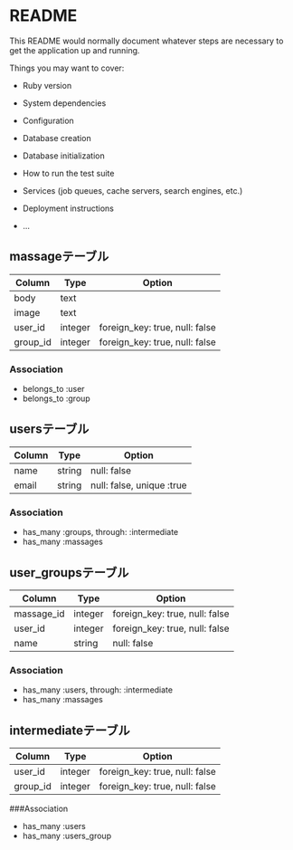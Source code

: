 # README

This README would normally document whatever steps are necessary to get the
application up and running.

Things you may want to cover:

* Ruby version

* System dependencies

* Configuration

* Database creation

* Database initialization

* How to run the test suite

* Services (job queues, cache servers, search engines, etc.)

* Deployment instructions

* ...

## massageテーブル
|Column|Type|Option|
|------|----|------|
|body|text||
|image|text||
|user_id|integer|foreign_key: true, null: false|
|group_id|integer|foreign_key: true, null: false|

### Association
- belongs_to :user
- belongs_to :group

## usersテーブル
|Column|Type|Option|
|------|----|------|
|name|string|null: false|
|email|string|null: false, unique :true|

### Association
- has_many :groups, through: :intermediate
- has_many :massages


## user_groupsテーブル
|Column|Type|Option|
|------|----|------|
|massage_id|integer|foreign_key: true, null: false|
|user_id|integer|foreign_key: true, null: false|
|name|string|null: false|

### Association
- has_many :users, through: :intermediate
- has_many :massages

## intermediateテーブル
|Column|Type|Option|
|------|----|------|
|user_id|integer|foreign_key: true, null: false|
|group_id|integer|foreign_key: true, null: false|

###Association
- has_many :users
- has_many :users_group
